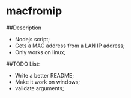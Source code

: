 macfromip
=========

##Description
*   Nodejs script;
*   Gets a MAC address from a LAN IP address;
*   Only works on linux;

##TODO List:
*   Write a better README;
*   Make it work on windows;
*   validate arguments;
